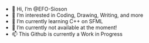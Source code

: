 - 👋 Hi, I’m @EFO-Sioson
- 👀 I’m interested in Coding, Drawing, Writing, and more
- 🌱 I’m currently learning C++ on SFML
- 💞️ I’m currently not available at the moment!
- 📫 This Github is currently a Work in Progress

<!---
EFO-Sioson/EFO-Sioson is a ✨ special ✨ repository because its `README.md` (this file) appears on your GitHub profile.
You can click the Preview link to take a look at your changes.
--->
